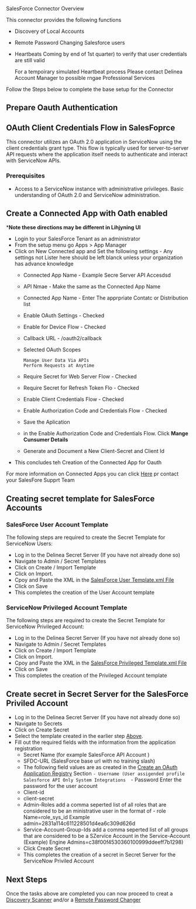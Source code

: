  SalesForce Connector Overview

This connector provides the following functions  

- Discovery of Local Accounts
- Remote Password Changing Salesforce users
- Heartbeats Coming by end of 1st quarter) to verify that user credentials are still valid
  
  For a tempoirary simulated Heartbeat process Please contact Delinea Account Manager to possible rngae Professional Services

Follow the Steps below to complete the base setup for the Connector

## Prepare Oauth Authentication

## OAuth Client Credentials Flow in SalesFoprce

This connector utilizes an OAuth 2.0 application in ServiceNow using the client credentials grant type. This flow is typically used for server-to-server API requests where the application itself needs to authenticate and interact with ServiceNow APIs.
​
### Prerequisites

- Access to a ServiceNow instance with administrative privileges.
Basic understanding of OAuth 2.0 and ServiceNow administration.

## Create a Connected App with Oath enabled

***Note these directions may be different in Lihjyning UI**
- Login to your SalesForce Tenant as an administrator
- From the setup menu go Apps > App Manager 
- Click on New Connected app and Set the following settings - Any settings not Lister here should be left blanck unless your organization has advance knowledge
  - Connected App Name - Example Secre Server API Accesdsd
  - API Nmae - Make the same as the Connected App Name
  - Connected App Name - Enter The apprpriate Contatc or Distribution list
  - Enable OAuth Settings	- Checked
  - Enable for Device Flow - Checked
  - Callback URL - <Your Instance Base URL>/oauth2/callback
  - Selected OAuth Scopes

        Manage User Data Via APIs
        Perform Requests at Anytime
  - Require Secret for Web Server Flow - Checked
  - Require Secret for Refresh Token Flo - Checked
  - Enable Client Credentials Flow - Checked
  - Enable Authorization Code and Credentials Flow	 - Checked
  - Save the Aplication
  - in the Enable Authorization Code and Credentials Flow. Click	 **Mange Cunsumer Details**
  - Generate and Document a New Client-Secret and Client Id
- This concludes teh Creation of the Connected App for Oauth

For more information on Connected Apps you can click [Here](https://salesforce.stackexchange.com/questions/40346/where-do-i-find-the-client-id-and-client-secret-of-an-existing-connected-app) pr contact your SalesFore Supprt Team



## Creating secret template for SalesForce Accounts 

### SalesForce User Account Template

The following steps are required to create the Secret Template for ServiceNow Users:

- Log in to the Delinea Secret Server (If you have not already done so)
- Navigate to Admin / Secret Templates
- Click on Create / Import Template
- Click on Import.
- Cpoy and Paste the XML in the [SalesForce User Template.xml File](./Templates/SalesForce%20User%20Template.xml)
- Click on Save
- This completes the creation of the User Account template

### ServiceNow Privileged Account Template

The following steps are required to create the Secret Template for ServiceNow Privileged Account:

- Log in to the Delinea Secret Server (If you have not already done so)
- Navigate to Admin / Secret Templates
- Click on Create / Import Template
- Click on Import.
- Cpoy and Paste the XML in the [SalesForce Privileged Template.xml File](./Templates/SalesForce%20Privileged%20Account%20Template.xml)
- Click on Save
- This completes the creation of the Privileged Account template


## Create secret in Secret Server for the SalesForce Priviled Account
 
- Log in to the Delinea Secret Server (If you have not already done so)
- Navigate to Secrets
- Click on Create Secret
- Select the template created in the earlier step [Above](#servicenow-privileged-account-template).
- Fill out the required fields with the information from the application registration
    - Secret Name (for example SalesForce API Account )
    - SFDC-URL (SalesForce base url with no training slash)
    - The following field values are as created in the [Create an OAuth Application Registry](#create-an-oauth-application-registry) Section
    `- Username (User assigended profile 	Salesforce API Only System Integrations 
    `- Password Enter the password for the user account
    - Client-id
    - client-secret
  - Admin-Roles add a comma seperted list of all roles that are considered to be an ministrative user in the format of - role Name=role_sys_id Example admin=2831a114c611228501d4ea6c309d626d
  - Service-Account-Group-Ids add a comma seperted list of all groups that are considered to be a SZervice Account in the Service-Account (Example) Engine Admins=c38f00f4530360100999ddeeff7b1298)
  - Click Create Secret
  - This completes the creation of a secret in Secret Server for the ServiceNow Priviled Account

## Next Steps

Once the tasks above are completed you can now proceed to creat a [Discovery Scanner](./Discovery/readme.md) and/or a [Remote Password Changer](./Remote%20Password%20Changer/readme.md)
